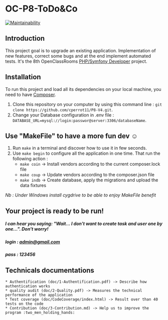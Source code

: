 # OC-P8-ToDo&Co
[![Maintainability](https://api.codeclimate.com/v1/badges/ca3a4b5dce0ceac5abf8/maintainability)](https://codeclimate.com/github/cperrot11/OC-P6-SnowTrick/maintainability)

## Introduction
This project goal is to upgrade an existing application. Implementation of new features, correct some bugs and at the end implement automated tests.
It's the 8th OpenClassRooms [PHP/Symfony Developer](https://openclassrooms.com/fr/paths/59-developpeur-dapplication-php-symfony) project. 

## Installation
To run this project and load all its dependencies on your local machine, you need to have [Composer](https://getcomposer.org/).
1. Clone this repository on your computer by using this command line :
`git clone https://github.com/cperrot11/P8-V4.git`.
2. Change your Database configuration in .env file :
`DATABASE_URL=mysql://login:passwor@server:3306/databaseName`.

## Use "MakeFile" to have a more fun dev :relaxed:
1. Run `make` in a terminal and discover how to use it in few seconds. 
2. Use `make begin` to configure all the application in one time.
 That run the following action :     
    * `make coin` -> Install vendors according to the current composer.lock file
    * `make coup` -> Update vendors according to the composer.json file
    * `make indb` -> Create database, apply the migrations and upload the data fixtures
  
*Nb : Under Windows install cygdrive to be able to enjoy MakeFile benefit*     
    
## Your project is ready to be run!
##### I can hear you saying: "Wait... I don't want to create task and user one by one...". Don't worry!
##### login : **admin@gmail.com**
##### pass : **123456**

## Technicals documentations
    * Authentification (doc/1-Authentification.pdf) -> Describe how authentication works 
    * quality audit (doc/2-Quality.pdf) -> Measures the technical performance of the application
    * Test coverage (doc/CodeCoverage/index.html) -> Result over than 40 tests on the code
    * Contribution (doc/3-Contribution.md) -> Help us to improve the program :two_men_holding_hands: